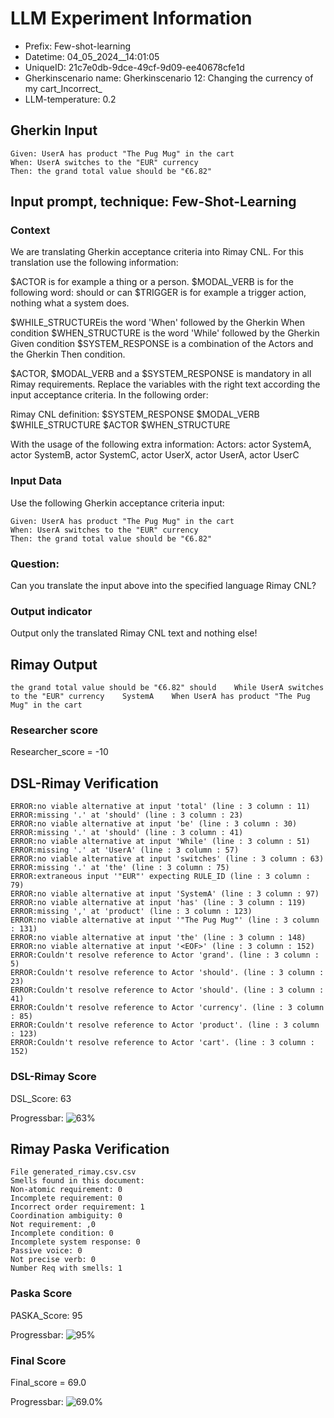 

# LLM Experiment Information
* Prefix:   Few-shot-learning
* Datetime: 04_05_2024__14:01:05
* UniqueID: 21c7e0db-9dce-49cf-9d09-ee40678cfe1d
* Gherkinscenario name: Gherkinscenario 12: Changing the currency of my cart_Incorrect_
* LLM-temperature: 0.2

        

## Gherkin Input
```
Given: UserA has product "The Pug Mug" in the cart
When: UserA switches to the "EUR" currency
Then: the grand total value should be "€6.82"
```
    



## Input prompt, technique: Few-Shot-Learning


### Context
We are translating Gherkin acceptance criteria into Rimay CNL.
For this translation use the following information:

$ACTOR is for example a thing or a person.
$MODAL_VERB is for  the following word: should or can
$TRIGGER is for example a trigger action, nothing what a system does.

$WHILE_STRUCTUREis the word  'When' followed by the Gherkin When condition
$WHEN_STRUCTURE  is the word 'While' followed by the Gherkin Given condition 
$SYSTEM_RESPONSE is a combination of the Actors and the Gherkin Then condition.

$ACTOR, $MODAL_VERB and a $SYSTEM_RESPONSE is mandatory in all Rimay requirements.
Replace the variables with the right text according the input acceptance criteria.
In the following order: 

Rimay CNL definition: $SYSTEM_RESPONSE  $MODAL_VERB      $WHILE_STRUCTURE         $ACTOR      $WHEN_STRUCTURE

With the usage of the following extra information:
Actors: actor SystemA, actor SystemB, actor SystemC, actor UserX, actor UserA, actor UserC


        

### Input Data
Use the following Gherkin acceptance criteria input: 
```
Given: UserA has product "The Pug Mug" in the cart
When: UserA switches to the "EUR" currency
Then: the grand total value should be "€6.82"
```

### Question:
Can you translate the input above into the specified language Rimay CNL?

### Output indicator
Output only the translated Rimay CNL text and nothing else!


## Rimay Output
```
the grand total value should be "€6.82" should    While UserA switches to the "EUR" currency    SystemA    When UserA has product "The Pug Mug" in the cart
``` 
            

### Researcher score
Researcher_score = -10




## DSL-Rimay Verification
```
ERROR:no viable alternative at input 'total' (line : 3 column : 11)
ERROR:missing '.' at 'should' (line : 3 column : 23)
ERROR:no viable alternative at input 'be' (line : 3 column : 30)
ERROR:missing '.' at 'should' (line : 3 column : 41)
ERROR:no viable alternative at input 'While' (line : 3 column : 51)
ERROR:missing '.' at 'UserA' (line : 3 column : 57)
ERROR:no viable alternative at input 'switches' (line : 3 column : 63)
ERROR:missing '.' at 'the' (line : 3 column : 75)
ERROR:extraneous input '"EUR"' expecting RULE_ID (line : 3 column : 79)
ERROR:no viable alternative at input 'SystemA' (line : 3 column : 97)
ERROR:no viable alternative at input 'has' (line : 3 column : 119)
ERROR:missing ',' at 'product' (line : 3 column : 123)
ERROR:no viable alternative at input '"The Pug Mug"' (line : 3 column : 131)
ERROR:no viable alternative at input 'the' (line : 3 column : 148)
ERROR:no viable alternative at input '<EOF>' (line : 3 column : 152)
ERROR:Couldn't resolve reference to Actor 'grand'. (line : 3 column : 5)
ERROR:Couldn't resolve reference to Actor 'should'. (line : 3 column : 23)
ERROR:Couldn't resolve reference to Actor 'should'. (line : 3 column : 41)
ERROR:Couldn't resolve reference to Actor 'currency'. (line : 3 column : 85)
ERROR:Couldn't resolve reference to Actor 'product'. (line : 3 column : 123)
ERROR:Couldn't resolve reference to Actor 'cart'. (line : 3 column : 152)

```
### DSL-Rimay Score
DSL_Score: 63

Progressbar: ![63%](https://progress-bar.dev/63)

            


## Rimay Paska Verification
```
File generated_rimay.csv.csv
Smells found in this document: 
Non-atomic requirement: 0
Incomplete requirement: 0
Incorrect order requirement: 1
Coordination ambiguity: 0
Not requirement: ,0
Incomplete condition: 0
Incomplete system response: 0
Passive voice: 0
Not precise verb: 0
Number Req with smells: 1

```
### Paska Score
PASKA_Score: 95

Progressbar: ![95%](https://progress-bar.dev/95)

            

### Final Score
Final_score = 69.0

Progressbar: ![69.0%](https://progress-bar.dev/69.0)

